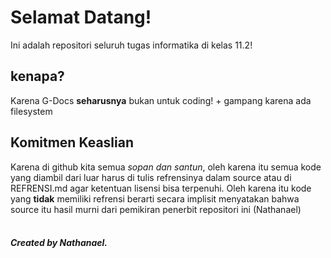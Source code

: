 # Selamat Datang!
 Ini adalah repositori seluruh tugas informatika di kelas 11.2!
## kenapa?
Karena G-Docs **seharusnya** bukan untuk coding! + gampang karena ada filesystem

## Komitmen Keaslian
Karena di github kita semua *sopan dan santun*, oleh karena itu semua kode yang diambil dari luar harus di tulis refrensinya dalam source atau di REFRENSI.md agar ketentuan lisensi bisa terpenuhi. Oleh karena itu kode yang **tidak** memiliki refrensi berarti secara implisit menyatakan bahwa source itu hasil murni dari pemikiran penerbit repositori ini (Nathanael)
<br><br>

##### Created by Nathanael.
